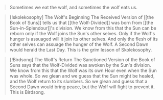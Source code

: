 >Sometimes we eat the wolf, and sometimes the wolf eats us.

> [!skolekosophy] The Wolf's Beginning
> The Received Version of [[the Book of Suns]] tells us that [[the Wolf-Divided]] was born from [[the Sun-in-Splendour]]'s division. We know from this that the Sun can be reborn only if the Wolf joins the Sun's other selves. Only if the Wolf's hunger is assuaged will it join its other selves. And only the flesh of its other selves can assuage the hunger of the Wolf. A Second Dawn would herald the Last Day. This is the grim lesson of Skolekosophy.

> [!Birdsong] The Wolf's Return
> The Sanctioned Version of the Book of Suns says that the Wolf-Divided was awoken by the Sun's division. We know from this that the Wolf was its own Hour even when the Sun was whole. So we glean and we guess that the Sun might be healed, and the Wolf return to its slumbers. So we glean and guess that a Second Dawn would bring peace, but the Wolf will fight to prevent it. This is Birdsong.
